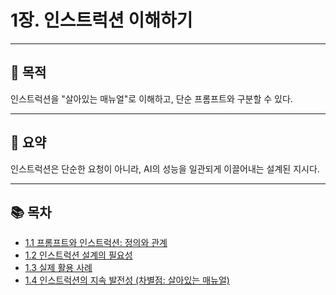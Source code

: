 # 1장. 인스트럭션 이해하기

---

## 🎯 목적
인스트럭션을 "살아있는 매뉴얼"로 이해하고, 단순 프롬프트와 구분할 수 있다.

---

## 📌 요약
인스트럭션은 단순한 요청이 아니라, AI의 성능을 일관되게 이끌어내는 설계된 지시다.

---

## 📚 목차
- [1.1 프롬프트와 인스트럭션: 정의와 관계](./1-1-prompt-instruction-definition-relationship.md)
- [1.2 인스트럭션 설계의 필요성](./1-2-why-instruction-design.md)
- [1.3 실제 활용 사례](./1-3-real-world-examples.md)
- [1.4 인스트럭션의 지속 발전성 (차별점: 살아있는 매뉴얼)](./1-4-living-manual.md)
